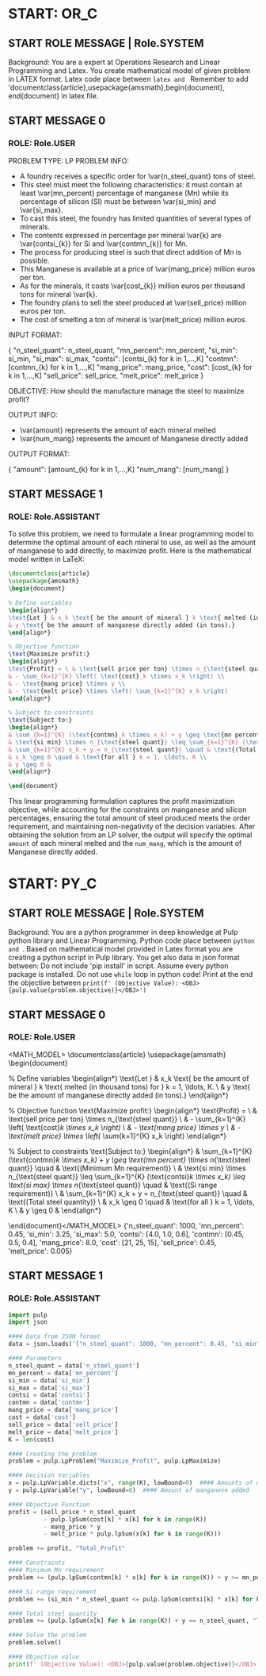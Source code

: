 # START: OR_C 
## START ROLE MESSAGE | Role.SYSTEM 
Background: You are a expert at Operations Research and Linear Programming and Latex. You create mathematical model of given problem in LATEX format. Latex code place between ```latex and ``` Remember to add 'documentclass{article},usepackage{amsmath},begin{document}, end{document} in latex file. 
## START MESSAGE 0 
### ROLE: Role.USER
<DESCRIPTION>
PROBLEM TYPE: LP
PROBLEM INFO:

- A foundry receives a specific order for \var{n_steel_quant} tons of steel. 
- This steel must meet the following characteristics: it must contain at least \var{mn_percent} percentage of manganese (Mn) while its percentage of silicon (SI) must be between \var{si_min} and \var{si_max}.
- To cast this steel, the foundry has limited quantities of several types of minerals.
- The contents expressed in percentage per mineral \var{k} are \var{contsi_{k}} for Si and \var{contmn_{k}} for Mn.
- The process for producing steel is such that direct addition of Mn is possible.
- This Manganese is available at a price of \var{mang_price} million euros per ton. 
- As for the minerals, it costs \var{cost_{k}} million euros per thousand tons for mineral \var{k}.
- The foundry plans to sell the steel produced at \var{sell_price} million euros per ton.
- The cost of smelting a ton of mineral is \var{melt_price} million euros.

INPUT FORMAT:

{
	"n_steel_quant": n_steel_quant,
	"mn_percent": mn_percent,
	"si_min": si_min,
	"si_max": si_max,
	"contsi": [contsi_{k} for k in 1,...,K]
	"contmn": [contmn_{k} for k in 1,...,K]
	"mang_price": mang_price,
	"cost": [cost_{k} for k in 1,...,K]
	"sell_price": sell_price,
	"melt_price": melt_price
}

OBJECTIVE: How should the manufacture manage the steel to maximize profit?

OUTPUT INFO:

- \var{amount} represents the amount of each mineral melted
- \var{num_mang} represents the amount of Manganese directly added

OUTPUT FORMAT:

{
	"amount": [amount_{k} for k in 1,...,K]
	"num_mang": [num_mang]
}
</DESCRIPTION>


## START MESSAGE 1 
### ROLE: Role.ASSISTANT
To solve this problem, we need to formulate a linear programming model to determine the optimal amount of each mineral to use, as well as the amount of manganese to add directly, to maximize profit. Here is the mathematical model written in LaTeX:

```latex
\documentclass{article}
\usepackage{amsmath}
\begin{document}

% Define variables
\begin{align*}
\text{Let } & x_k \text{ be the amount of mineral } k \text{ melted (in thousand tons) for } k = 1, \ldots, K. \\
& y \text{ be the amount of manganese directly added (in tons).}
\end{align*}

% Objective function
\text{Maximize profit:}
\begin{align*}
\text{Profit} = \ & \text{sell price per ton} \times n_{\text{steel quant}} \\
& - \sum_{k=1}^{K} \left( \text{cost}_k \times x_k \right) \\
& - \text{mang price} \times y \\
& - \text{melt price} \times \left( \sum_{k=1}^{K} x_k \right)
\end{align*}

% Subject to constraints
\text{Subject to:}
\begin{align*}
& \sum_{k=1}^{K} (\text{contmn}_k \times x_k) + y \geq \text{mn percent} \times n_{\text{steel quant}} \quad & \text{(Minimum Mn requirement)} \\
& \text{si min} \times n_{\text{steel quant}} \leq \sum_{k=1}^{K} (\text{contsi}_k \times x_k) \leq \text{si max} \times n_{\text{steel quant}} \quad & \text{(Si range requirement)} \\
& \sum_{k=1}^{K} x_k + y = n_{\text{steel quant}} \quad & \text{(Total steel quantity)} \\
& x_k \geq 0 \quad & \text{for all } k = 1, \ldots, K \\
& y \geq 0 & 
\end{align*}

\end{document}
```

This linear programming formulation captures the profit maximization objective, while accounting for the constraints on manganese and silicon percentages, ensuring the total amount of steel produced meets the order requirement, and maintaining non-negativity of the decision variables. After obtaining the solution from an LP solver, the output will specify the optimal `amount` of each mineral melted and the `num_mang`, which is the amount of Manganese directly added.

# START: PY_C 
## START ROLE MESSAGE | Role.SYSTEM 
Background: You are a python programmer in deep knowledge at Pulp python library and Linear Programming. Python code place between ```python and ```. Based on mathematical model provided in Latex format you are creating a python script in Pulp library. You get also data in json format between: <DATA></DATA> Do not include 'pip install' in script. Assume every python package is installed. Do not use `while` loop in python code! Print at the end the objective between <OBJ></OBJ> `print(f' (Objective Value): <OBJ>{pulp.value(problem.objective)}</OBJ>')` 
## START MESSAGE 0 
### ROLE: Role.USER
<MATH_MODEL>
\documentclass{article}
\usepackage{amsmath}
\begin{document}

% Define variables
\begin{align*}
\text{Let } & x_k \text{ be the amount of mineral } k \text{ melted (in thousand tons) for } k = 1, \ldots, K. \\
& y \text{ be the amount of manganese directly added (in tons).}
\end{align*}

% Objective function
\text{Maximize profit:}
\begin{align*}
\text{Profit} = \ & \text{sell price per ton} \times n_{\text{steel quant}} \\
& - \sum_{k=1}^{K} \left( \text{cost}_k \times x_k \right) \\
& - \text{mang price} \times y \\
& - \text{melt price} \times \left( \sum_{k=1}^{K} x_k \right)
\end{align*}

% Subject to constraints
\text{Subject to:}
\begin{align*}
& \sum_{k=1}^{K} (\text{contmn}_k \times x_k) + y \geq \text{mn percent} \times n_{\text{steel quant}} \quad & \text{(Minimum Mn requirement)} \\
& \text{si min} \times n_{\text{steel quant}} \leq \sum_{k=1}^{K} (\text{contsi}_k \times x_k) \leq \text{si max} \times n_{\text{steel quant}} \quad & \text{(Si range requirement)} \\
& \sum_{k=1}^{K} x_k + y = n_{\text{steel quant}} \quad & \text{(Total steel quantity)} \\
& x_k \geq 0 \quad & \text{for all } k = 1, \ldots, K \\
& y \geq 0 & 
\end{align*}

\end{document}</MATH_MODEL>
<DATA>
{'n_steel_quant': 1000, 'mn_percent': 0.45, 'si_min': 3.25, 'si_max': 5.0, 'contsi': [4.0, 1.0, 0.6], 'contmn': [0.45, 0.5, 0.4], 'mang_price': 8.0, 'cost': [21, 25, 15], 'sell_price': 0.45, 'melt_price': 0.005}</DATA>


## START MESSAGE 1 
### ROLE: Role.ASSISTANT
```python
import pulp
import json

#### Data from JSON format
data = json.loads('{"n_steel_quant": 1000, "mn_percent": 0.45, "si_min": 3.25, "si_max": 5.0, "contsi": [4.0, 1.0, 0.6], "contmn": [0.45, 0.5, 0.4], "mang_price": 8.0, "cost": [21, 25, 15], "sell_price": 0.45, "melt_price": 0.005}')

#### Parameters
n_steel_quant = data['n_steel_quant']
mn_percent = data['mn_percent']
si_min = data['si_min']
si_max = data['si_max']
contsi = data['contsi']
contmn = data['contmn']
mang_price = data['mang_price']
cost = data['cost']
sell_price = data['sell_price']
melt_price = data['melt_price']
K = len(cost)

#### Creating the problem
problem = pulp.LpProblem("Maximize_Profit", pulp.LpMaximize)

#### Decision Variables
x = pulp.LpVariable.dicts("x", range(K), lowBound=0)  #### Amounts of minerals melted
y = pulp.LpVariable("y", lowBound=0)  #### Amount of manganese added

#### Objective Function
profit = (sell_price * n_steel_quant 
          - pulp.lpSum(cost[k] * x[k] for k in range(K)) 
          - mang_price * y 
          - melt_price * pulp.lpSum(x[k] for k in range(K)))

problem += profit, "Total_Profit"

#### Constraints
#### Minimum Mn requirement
problem += (pulp.lpSum(contmn[k] * x[k] for k in range(K)) + y >= mn_percent * n_steel_quant, "Min_Mn_Requirement")

#### Si range requirement
problem += (si_min * n_steel_quant <= pulp.lpSum(contsi[k] * x[k] for k in range(K)) <= si_max * n_steel_quant, "Si_Range_Requirement")

#### Total steel quantity
problem += (pulp.lpSum(x[k] for k in range(K)) + y == n_steel_quant, "Total_Steel_Quantity")

#### Solve the problem
problem.solve()

#### Objective value
print(f' (Objective Value): <OBJ>{pulp.value(problem.objective)}</OBJ>')
```

